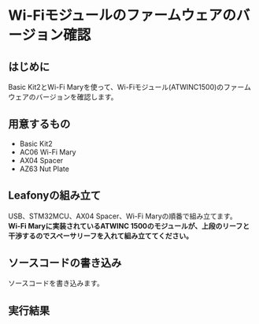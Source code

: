 # Wi-Fiモジュールのファームウェアのバージョン確認
## はじめに
Basic Kit2とWi-Fi Maryを使って、Wi-Fiモジュール(ATWINC1500)のファームウェアのバージョンを確認します。

## 用意するもの
* Basic Kit2
* AC06 Wi-Fi Mary
* AX04 Spacer
* AZ63 Nut Plate

## Leafonyの組み立て
USB、STM32MCU、AX04 Spacer、Wi-Fi Maryの順番で組み立てます。</br>
**Wi-Fi Maryに実装されているATWINC 1500のモジュールが、上段のリーフと干渉するのでスペーサリーフを入れて組み立ててください。**</br>

## ソースコードの書き込み
ソースコードを書き込みます。</br>

## 実行結果

